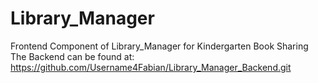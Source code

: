 # Library_Manager
Frontend Component of Library_Manager for Kindergarten Book Sharing
The Backend can be found at: https://github.com/Username4Fabian/Library_Manager_Backend.git
